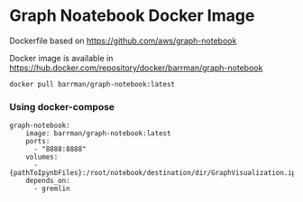 # Graph Noatebook Docker Image

Dockerfile based on https://github.com/aws/graph-notebook

Docker image is available in https://hub.docker.com/repository/docker/barrman/graph-notebook

`docker pull barrman/graph-notebook:latest`

### Using docker-compose
```
graph-notebook:
    image: barrman/graph-notebook:latest
    ports:
      - "8888:8888"
    volumes:
      - {pathToIpynbFiles}:/root/notebook/destination/dir/GraphVisualization.ipynb
    depends_on:
      - gremlin
```